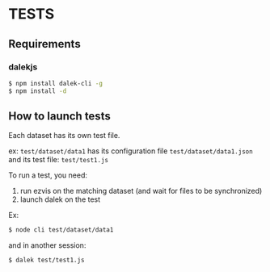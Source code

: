 # TESTS

## Requirements

### dalekjs

```bash
$ npm install dalek-cli -g
$ npm install -d
```

## How to launch tests

Each dataset has its own test file.

ex: `test/dataset/data1` has its configuration file `test/dataset/data1.json` and its test file: `test/test1.js`

To run a test, you need:

1. run ezvis on the matching dataset (and wait for files to be synchronized)
2. launch dalek on the test

Ex:

```bash
$ node cli test/dataset/data1
```

and in another session:

```bash
$ dalek test/test1.js
```

